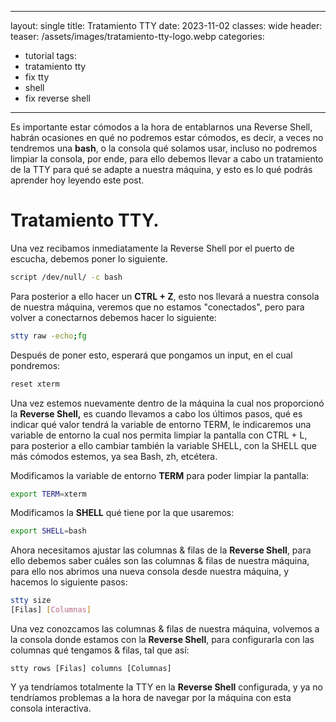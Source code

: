 
---
layout: single
title: Tratamiento TTY
date: 2023-11-02
classes: wide
header:
  teaser: /assets/images/tratamiento-tty-logo.webp
categories:
  - tutorial
tags:
  - tratamiento tty
  - fix tty
  - shell
  - fix reverse shell
---



Es importante estar cómodos a la hora de entablarnos una Reverse Shell, habrán ocasiones en qué no podremos estar cómodos, es decir, a veces no tendremos una **bash**, o la consola qué solamos usar, incluso no podremos limpiar la consola, por ende, para ello debemos llevar a cabo un tratamiento de la TTY para qué se adapte a nuestra máquina, y esto es lo qué podrás aprender hoy leyendo este post.


# Tratamiento TTY.

Una vez recibamos inmediatamente la Reverse Shell por el puerto de escucha, debemos poner lo siguiente.
```bash
script /dev/null/ -c bash
```

Para posterior a ello hacer un **CTRL + Z**, esto nos llevará a nuestra consola de nuestra máquina, veremos que no estamos "conectados", pero para volver a conectarnos debemos hacer lo siguiente:

```bash
stty raw -echo;fg
```

Después de poner esto, esperará que pongamos un input, en el cual pondremos:

```bash
reset xterm
```

Una vez estemos nuevamente dentro de la máquina la cual nos proporcionó la **Reverse Shell,** es cuando llevamos a cabo los últimos pasos, qué es indicar qué valor tendrá la variable de entorno TERM, le indicaremos una variable de entorno la cual nos permita limpiar la pantalla con CTRL + L, para posterior a ello cambiar también la variable SHELL, con la SHELL que más cómodos estemos, ya sea Bash, zh, etcétera.

Modificamos la variable de entorno **TERM** para poder limpiar la pantalla:
```bash
export TERM=xterm
```

Modificamos la **SHELL** qué tiene por la que usaremos:
```bash
export SHELL=bash
```

Ahora necesitamos ajustar las columnas & filas de la **Reverse Shell**, para ello debemos saber cuáles son las columnas & filas de nuestra máquina, para ello nos abrimos una nueva consola desde nuestra máquina, y hacemos lo siguiente pasos:

```bash
stty size
[Filas] [Columnas] 
```

Una vez conozcamos las columnas & filas de nuestra máquina, volvemos a la consola donde estamos con la **Reverse Shell**, para configurarla con las columnas qué tengamos & filas, tal que así:
```
stty rows [Filas] columns [Columnas]
```

Y ya tendríamos totalmente la TTY en la **Reverse Shell** configurada, y ya no tendríamos problemas a la hora de navegar por la máquina con esta consola interactiva.
